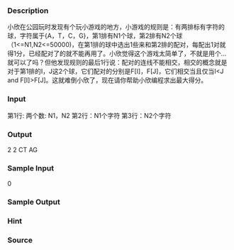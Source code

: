 
### Description
小欣在公园玩时发现有个玩小游戏的地方，小游戏的规则是：有两排标有字符的球，字符属于{A，T，C，G}，第1排有N1个球，第2排有N2个球（1<=N1,N2<=50000)，在第1排的球中选出1些来和第2排的配对，每配出1对就得1分，已经配对了的就不能再用了。小欣觉得这个游戏太简单了，不就是用个…就可以了吗？但他发现规则的最后1行说：配对的连线不能相交，相交的概念就是对于第1排的I，J这2个球，它们配对的分别是F[I]，F[J]，它们相交当且仅当I<J and F[I]>F[J]。这就难倒小欣了，现在请你帮助小欣编程求出最大得分。

### Input

第1行: 两个数: N1，N2
第2行：N1个字符
第3行：N2个字符





### Output
2 2
CT
AG



### Sample Input
0
### Sample Output

### Hint

### Source
